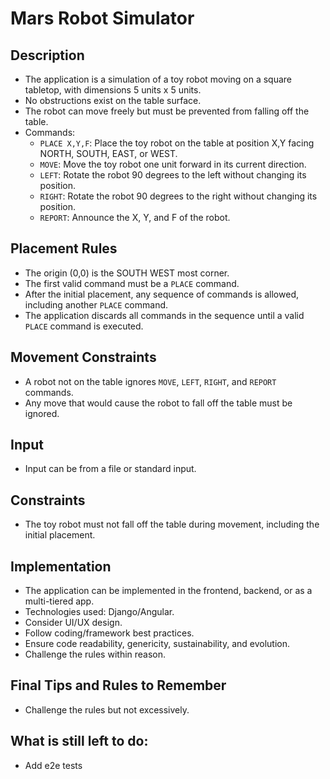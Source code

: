 # Mars Robot Simulator

## Description

- The application is a simulation of a toy robot moving on a square tabletop, with dimensions 5 units x 5 units.
- No obstructions exist on the table surface.
- The robot can move freely but must be prevented from falling off the table.
- Commands:
  - `PLACE X,Y,F`: Place the toy robot on the table at position X,Y facing NORTH, SOUTH, EAST, or WEST.
  - `MOVE`: Move the toy robot one unit forward in its current direction.
  - `LEFT`: Rotate the robot 90 degrees to the left without changing its position.
  - `RIGHT`: Rotate the robot 90 degrees to the right without changing its position.
  - `REPORT`: Announce the X, Y, and F of the robot.

## Placement Rules

- The origin (0,0) is the SOUTH WEST most corner.
- The first valid command must be a `PLACE` command.
- After the initial placement, any sequence of commands is allowed, including another `PLACE` command.
- The application discards all commands in the sequence until a valid `PLACE` command is executed.

## Movement Constraints

- A robot not on the table ignores `MOVE`, `LEFT`, `RIGHT`, and `REPORT` commands.
- Any move that would cause the robot to fall off the table must be ignored.

## Input

- Input can be from a file or standard input.

## Constraints

- The toy robot must not fall off the table during movement, including the initial placement.

## Implementation

- The application can be implemented in the frontend, backend, or as a multi-tiered app.
- Technologies used: Django/Angular.
- Consider UI/UX design.
- Follow coding/framework best practices.
- Ensure code readability, genericity, sustainability, and evolution.
- Challenge the rules within reason.

## Final Tips and Rules to Remember

- Challenge the rules but not excessively.

## What is still left to do:

- Add e2e tests

